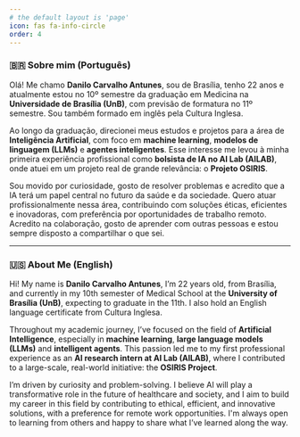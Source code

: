 ```yaml
---
# the default layout is 'page'
icon: fas fa-info-circle
order: 4
---
```


### 🇧🇷 Sobre mim (Português)

Olá! Me chamo **Danilo Carvalho Antunes**, sou de Brasília, tenho 22 anos e atualmente estou no 10º semestre da graduação em Medicina na **Universidade de Brasília (UnB)**, com previsão de formatura no 11º semestre. Sou também formado em inglês pela Cultura Inglesa.

Ao longo da graduação, direcionei meus estudos e projetos para a área de **Inteligência Artificial**, com foco em **machine learning**, **modelos de linguagem (LLMs)** e **agentes inteligentes**. Esse interesse me levou à minha primeira experiência profissional como **bolsista de IA no AI Lab (AILAB)**, onde atuei em um projeto real de grande relevância: o **Projeto OSIRIS**.

Sou movido por curiosidade, gosto de resolver problemas e acredito que a IA terá um papel central no futuro da saúde e da sociedade. Quero atuar profissionalmente nessa área, contribuindo com soluções éticas, eficientes e inovadoras, com preferência por oportunidades de trabalho remoto. Acredito na colaboração, gosto de aprender com outras pessoas e estou sempre disposto a compartilhar o que sei.

---

### 🇺🇸 About Me (English)

Hi! My name is **Danilo Carvalho Antunes**, I’m 22 years old, from Brasília, and currently in my 10th semester of Medical School at the **University of Brasília (UnB)**, expecting to graduate in the 11th. I also hold an English language certificate from Cultura Inglesa.

Throughout my academic journey, I’ve focused on the field of **Artificial Intelligence**, especially in **machine learning**, **large language models (LLMs)** and **intelligent agents**. This passion led me to my first professional experience as an **AI research intern at AI Lab (AILAB)**, where I contributed to a large-scale, real-world initiative: the **OSIRIS Project**.

I’m driven by curiosity and problem-solving. I believe AI will play a transformative role in the future of healthcare and society, and I aim to build my career in this field by contributing to ethical, efficient, and innovative solutions, with a preference for remote work opportunities. I'm always open to learning from others and happy to share what I’ve learned along the way.

